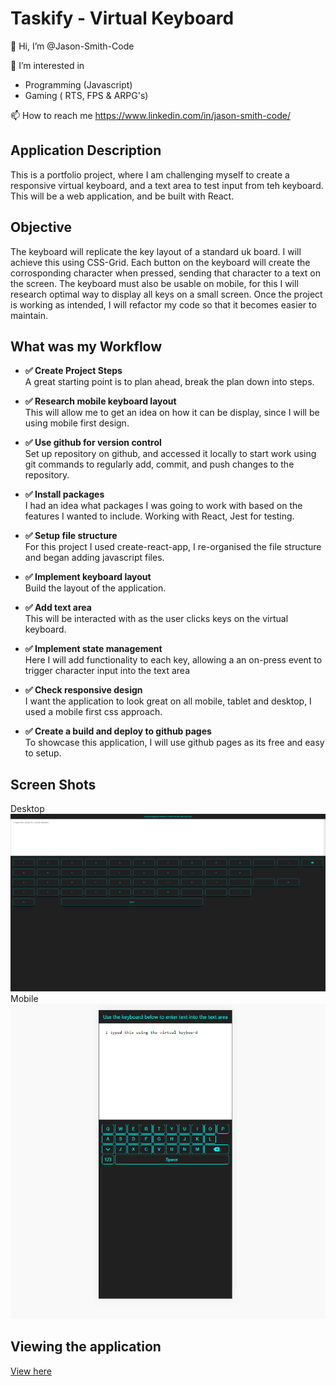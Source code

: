 # Taskify - Virtual Keyboard

👋 Hi, I’m @Jason-Smith-Code

👀 I’m interested in

- Programming (Javascript)
- Gaming ( RTS, FPS & ARPG's)

📫 How to reach me
https://www.linkedin.com/in/jason-smith-code/

## Application Description

This is a portfolio project, where I am challenging myself to create a responsive virtual keyboard, and a text area to test input from teh keyboard.
This will be a web application, and be built with React.

## Objective

The keyboard will replicate the key layout of a standard uk board. I will achieve this using CSS-Grid.
Each button on the keyboard will create the corrosponding character when pressed, sending that character to a text on the screen.
The keyboard must also be usable on mobile, for this I will research optimal way to display all keys on a small screen.
Once the project is working as intended, I will refactor my code so that it becomes easier to maintain.

## What was my Workflow

- **✅ Create Project Steps** <br>
  A great starting point is to plan ahead, break the plan down into steps.

- **✅ Research mobile keyboard layout** <br>
  This will allow me to get an idea on how it can be display, since I will be using mobile first design.

- **✅ Use github for version control** <br>
  Set up repository on github, and accessed it locally to start work using git commands to regularly add, commit, and push changes to the repository.

- **✅ Install packages** <br>
  I had an idea what packages I was going to work with based on the features I wanted to include. Working with React, Jest for testing.

- **✅ Setup file structure** <br>
  For this project I used create-react-app, I re-organised the file structure and began adding javascript files.

- **✅ Implement keyboard layout** <br>
  Build the layout of the application.

- **✅ Add text area** <br>
  This will be interacted with as the user clicks keys on the virtual keyboard.

- **✅ Implement state management** <br>
  Here I will add functionality to each key, allowing a an on-press event to trigger character input into the text area

- **✅ Check responsive design** <br>
  I want the application to look great on all mobile, tablet and desktop, I used a mobile first css approach.

- **✅ Create a build and deploy to github pages** <br>
  To showcase this application, I will use github pages as its free and easy to setup.

## Screen Shots

Desktop
![Desktop](./src/images/screen-shot-desktop.jpg)
Mobile
![Desktop](./src/images/screen-shot-mobile.jpg)

## Viewing the application

[View here](https://jason-smith-code.github.io/virtual-keyboard/)
